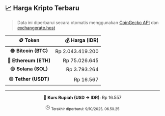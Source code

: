 

<!-- HARGA_KRIPTO -->
## 📈 Harga Kripto Terbaru

> Data ini diperbarui secara otomatis menggunakan [CoinGecko API](https://www.coingecko.com/) dan [exchangerate.host](https://exchangerate.host/)

<div align="center">

| 🪙 Token | 💰 Harga (IDR) |
|:------:|---------------:|
| 🟠 **Bitcoin (BTC)**   | Rp 2.043.419.200 |
| 🔵 **Ethereum (ETH)**  | Rp 75.026.645 |
| 🟣 **Solana (SOL)**    | Rp 3.793.264 |
| 🟢 **Tether (USDT)**   | Rp 16.567 |

---

💱 **Kurs Rupiah (USD → IDR)**: Rp 16.557

🕒 <sub>Terakhir diperbarui: 9/10/2025, 06.50.25</sub>

</div>
<!-- /HARGA_KRIPTO -->